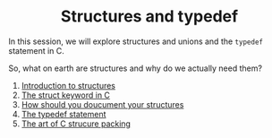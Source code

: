 <h1 align="center"> Structures and typedef</h1>

In this session, we will explore structures and unions and the <code>typedef</code> statement in C.

So, what on earth are structures and why do we actually need them?

1. [Introduction to structures](https://s3.amazonaws.com/alx-intranet.hbtn.io/uploads/misc/2021/1/6eb80c79c99f6125450a0dc11b300d46238d1a5a.pdf?X-Amz-Algorithm=AWS4-HMAC-SHA256&X-Amz-Credential=AKIARDDGGGOUSBVO6H7D%2F20221016%2Fus-east-1%2Fs3%2Faws4_request&X-Amz-Date=20221016T131613Z&X-Amz-Expires=86400&X-Amz-SignedHeaders=host&X-Amz-Signature=85c5048af18c4a72170da4a901b7f2f30db32f1d84b13b02dbd5cb9b2f93cdec)
2. [The struct keyword in C](https://en.wikipedia.org/wiki/Struct_(C_programming_language))
3. [How should you doucument your structures ](https://github.com/holbertonschool/Betty/wiki/Documentation:-Data-structures)
4. [The typedef statement](https://publications.gbdirect.co.uk//c_book/chapter8/typedef.html)
5. [The art of C strucure packing](http://www.catb.org/esr/structure-packing/)

